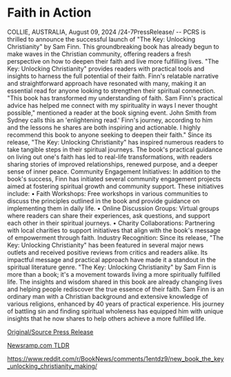 # Faith in Action

COLLIE, AUSTRALIA, August 09, 2024 /24-7PressRelease/ -- PCRS is thrilled to announce the successful launch of "The Key: Unlocking Christianity" by Sam Finn. This groundbreaking book has already begun to make waves in the Christian community, offering readers a fresh perspective on how to deepen their faith and live more fulfilling lives.  "The Key: Unlocking Christianity" provides readers with practical tools and insights to harness the full potential of their faith. Finn's relatable narrative and straightforward approach have resonated with many, making it an essential read for anyone looking to strengthen their spiritual connection.  "This book has transformed my understanding of faith. Sam Finn's practical advice has helped me connect with my spirituality in ways I never thought possible," mentioned a reader at the book signing event.   John Smith from Sydney calls this an 'enlightening read.' Finn's journey, according to him and the lessons he shares are both inspiring and actionable. I highly recommend this book to anyone seeking to deepen their faith."  Since its release, "The Key: Unlocking Christianity" has inspired numerous readers to take tangible steps in their spiritual journeys. The book's practical guidance on living out one's faith has led to real-life transformations, with readers sharing stories of improved relationships, renewed purpose, and a deeper sense of inner peace.  Community Engagement Initiatives:  In addition to the book's success, Finn has initiated several community engagement projects aimed at fostering spiritual growth and community support. These initiatives include:  •	Faith Workshops: Free workshops in various communities to discuss the principles outlined in the book and provide guidance on implementing them in daily life. •	Online Discussion Groups: Virtual groups where readers can share their experiences, ask questions, and support each other in their spiritual journeys. •	Charity Collaborations: Partnering with local charities to support initiatives that align with the book's message of empowerment through faith.  Industry Recognition:  Since its release, "The Key: Unlocking Christianity" has been featured in several major news outlets and received positive reviews from critics and readers alike. Its impactful message and practical approach have made it a standout in the spiritual literature genre.  "The Key: Unlocking Christianity" by Sam Finn is more than a book; it's a movement towards living a more spiritually fulfilled life. The insights and wisdom shared in this book are already changing lives and helping people rediscover the true essence of their faith.  Sam Finn is an ordinary man with a Christian background and extensive knowledge of various religions, enhanced by 40 years of practical experience. His journey of battling sin and finding spiritual wholeness has equipped him with unique insights that he now shares to help others achieve a more fulfilled life. 

[Original/Source Press Release](https://www.24-7pressrelease.com/press-release/513277/faith-in-action)
                    

[Newsramp.com TLDR](None) 

https://www.reddit.com/r/BookNews/comments/1entdz9/new_book_the_key_unlocking_christianity_making/